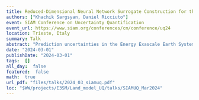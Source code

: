 ```yaml
---
title: Reduced-Dimensional Neural Network Surrogate Construction for the E3SM Land Model
authors: ["Khachik Sargsyan, Daniel Ricciuto"]
event: SIAM Conference on Uncertainty Quantification
event_url: https://www.siam.org/conferences/cm/conference/uq24
location: Trieste, Italy
summary: Talk
abstract: "Prediction uncertainties in the Energy Exascale Earth System (E3SM) land model (ELM) are caused in part by uncertain parameters related fluxes of carbon and energy. Uncertainty quantification and calibration methods hinge on the development of surrogate models that replicate the ELM output behavior with respect to these uncertain input parameters. A major challenge is the high dimensionality of the output spatio-temporal fields. <br> Here we used Karhunen-Loève (KL) expansion to reduce a large number of spatio-temporal outputs to a handful of eigen-features or latent variables. Neural network (NN) surrogates were then constructed for all latent variables with respect to model input parameters. We employ Residual NNs with layer-parameterized weights that regularize the training and improve performance in approximating the input-output maps. A KLNN surrogate is developed for gross primary productivity (GPP) and employed for global sensitivity analysis. We then perform Markov-chain Monte Carlo based Bayesian calibration using gridded GPP observations and the KLNN surrogate. We construct Bayesian likelihoods via model/data discrepancy in the KL latent space. <br> We investigate the behavior of the calibrated parameters with respect to plant functional types (PFTs). We demonstrate the surrogate construction and calibration for ELM with 275 training simulations at 2x2degree spatial and monthly temporal resolution over a 15-year time period while perturbing 10 model parameters."
date: "2024-03-01"
publishDate: "2024-03-01"
tags:  []
all_day:  false
featured:  false
math:  true
url_pdf: "files/talks/2024_03_siamuq.pdf"
loc: "$WW/projects/E3SM/Land_model_UQ/talks/SIAMUQ_Mar2024"
---
```

